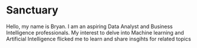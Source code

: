 # Sanctuary
Hello, my name is Bryan. I am an aspiring Data Analyst and Business Intelligence professionals. My interest to delve into Machine learning and Artificial Intelligence flicked me to learn and share insgihts for related topics

